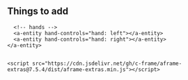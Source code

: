 ## Things to add
<a-entity
      id="rig"
      movement-controls="controls: gamepad,keyboard,nipple"
      nipple-controls="mode: static"
    >
      <!-- camera -->
      <a-entity
        camera
        position="0 1.6 5"
        look-controls="pointerLockEnabled: true">
      </a-entity>
 
      <!-- hands -->
      <a-entity hand-controls="hand: left"></a-entity>
      <a-entity hand-controls="hand: right"></a-entity>
    </a-entity>


    <script src="https://cdn.jsdelivr.net/gh/c-frame/aframe-extras@7.5.4/dist/aframe-extras.min.js"></script>
